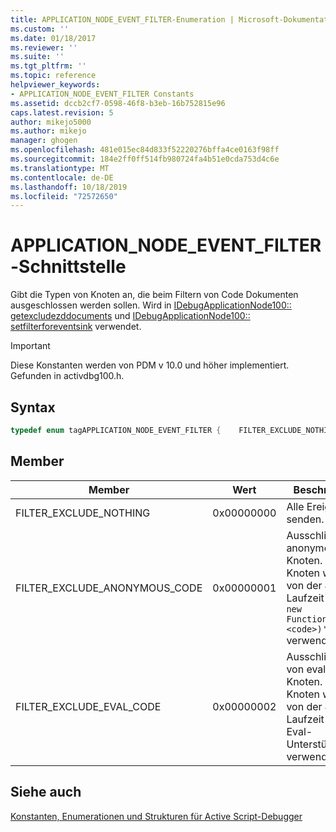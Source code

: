 ```yaml
---
title: APPLICATION_NODE_EVENT_FILTER-Enumeration | Microsoft-Dokumentation
ms.custom: ''
ms.date: 01/18/2017
ms.reviewer: ''
ms.suite: ''
ms.tgt_pltfrm: ''
ms.topic: reference
helpviewer_keywords:
- APPLICATION_NODE_EVENT_FILTER Constants
ms.assetid: dccb2cf7-0598-46f8-b3eb-16b752815e96
caps.latest.revision: 5
author: mikejo5000
ms.author: mikejo
manager: ghogen
ms.openlocfilehash: 481e015ec84d833f52220276bffa4ce0163f98ff
ms.sourcegitcommit: 184e2ff0ff514fb980724fa4b51e0cda753d4c6e
ms.translationtype: MT
ms.contentlocale: de-DE
ms.lasthandoff: 10/18/2019
ms.locfileid: "72572650"
---
```

# <a name="application_node_event_filter-enumeration"></a>APPLICATION_NODE_EVENT_FILTER-Schnittstelle
Gibt die Typen von Knoten an, die beim Filtern von Code Dokumenten ausgeschlossen werden sollen. Wird in [IDebugApplicationNode100:: getexcludezddocuments](../../winscript/reference/idebugapplicationnode100-getexcludeddocuments.md) und [IDebugApplicationNode100:: setfilterforeventsink](../../winscript/reference/idebugapplicationnode100-setfilterforeventsink.md) verwendet.  
  
> [!IMPORTANT]
> Diese Konstanten werden von PDM v 10.0 und höher implementiert. Gefunden in activdbg100.h.  
  
## <a name="syntax"></a>Syntax  
  
```cpp  
typedef enum tagAPPLICATION_NODE_EVENT_FILTER {    FILTER_EXCLUDE_NOTHING = 0,    FILTER_EXCLUDE_ANONYMOUS_CODE = 0x1,    FILTER_EXCLUDE_EVAL_CODE = 0x2} APPLICATION_NODE_EVENT_FILTER;  
```  
  
## <a name="members"></a>Member  
  
|Member|Wert|Beschreibung|  
|------------|-----------|-----------------|  
|FILTER_EXCLUDE_NOTHING|0x00000000|Alle Ereignisse senden.|  
|FILTER_EXCLUDE_ANONYMOUS_CODE|0x00000001|Ausschließen anonymer Code Knoten. Diese Knoten werden von der JScript-Laufzeit für die `new Function([args,] <code>)'` verwendet.|  
|FILTER_EXCLUDE_EVAL_CODE|0x00000002|Ausschließen von eval-Code Knoten. Diese Knoten werden von der JScript-Laufzeit für die Eval-Unterstützung verwendet.|  
  
## <a name="see-also"></a>Siehe auch  
 [Konstanten, Enumerationen und Strukturen für Active Script-Debugger](../../winscript/reference/active-script-debugger-constants-enumerations-and-structures.md)